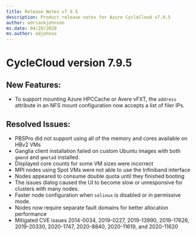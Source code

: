 ```yaml
---
title: Release Notes v7.9.5
description: Product release notes for Azure CycleCloud v7.9.5
author: adriankjohnson
ms.date: 04/20/2020
ms.author: adjohnso
---
```


# CycleCloud version 7.9.5

## New Features:

 * To support mounting Azure HPCCache or Avere vFXT, the `address` attribute in an NFS mount configuration now accepts a list of filer IPs.

## Resolved Issues:

 * PBSPro did not support using all of the memory and cores available on HBv2 VMs
 * Ganglia client installation failed on custom Ubuntu images with both `gmond` and `gmetad` installed.
 * Displayed core counts for some VM sizes were incorrect
 * MPI nodes using Spot VMs were not able to use the Infiniband interface
 * Nodes appeared to consume double quota until they finished booting
 * The issues dialog caused the UI to become slow or unresponsive for clusters with many nodes.
 * Faster node configuration when `selinux` is disabled or in permissive mode.
 * Nodes now require separate fault domains for better allocation performance
 * Mitigated CVE issues 2014-0034, 2019-0227, 2019-13990, 2019-17626, 2019-20330, 2020-1747, 2020-8840, 2020-11619, and 2020-11620